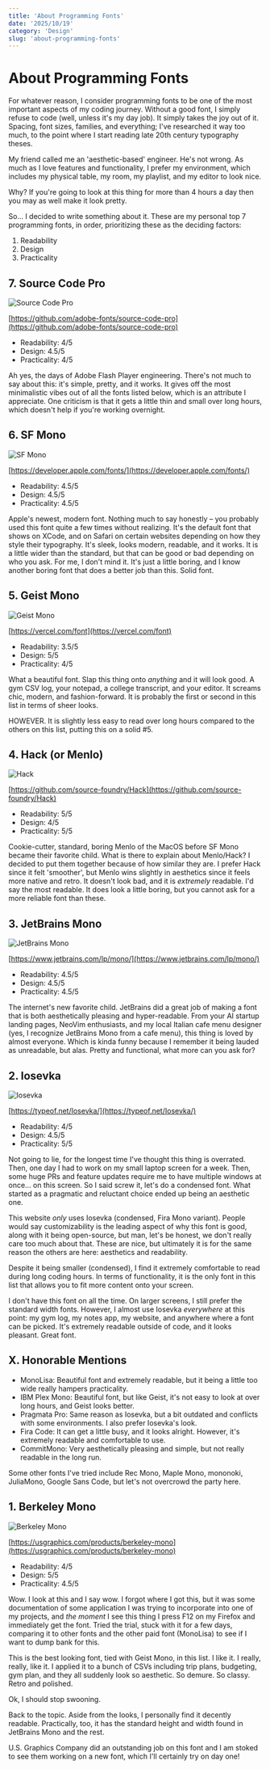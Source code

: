 ```yaml
---
title: 'About Programming Fonts'
date: '2025/10/19'
category: 'Design'
slug: 'about-programming-fonts'
---
```


# About Programming Fonts

For whatever reason, I consider programming fonts to be one of the most
important aspects of my coding journey. Without a good font, I simply refuse to
code (well, unless it's my day job). It simply takes the joy out of it. Spacing,
font sizes, families, and everything; I've researched it way too much, to the
point where I start reading late 20th century typography theses.

My friend called me an 'aesthetic-based' engineer. He's not wrong. As much as I
love features and functionality, I prefer my environment, which includes my
physical table, my room, my playlist, and my editor to look nice.

Why? If you're going to look at this thing for more than 4 hours a day then you
may as well make it look pretty.

So... I decided to write something about it. These are my personal top 7
programming fonts, in order, prioritizing these as the deciding factors:

1. Readability
2. Design
3. Practicality

## 7. Source Code Pro

![Source Code Pro](/images/about-programming-fonts/source.png)

[https://github.com/adobe-fonts/source-code-pro](https://github.com/adobe-fonts/source-code-pro)

- Readability: 4/5
- Design: 4.5/5
- Practicality: 4/5

Ah yes, the days of Adobe Flash Player engineering. There's not much to say
about this: it's simple, pretty, and it works. It gives off the most
minimalistic vibes out of all the fonts listed below, which is an attribute I
appreciate. One criticism is that it gets a little thin and small over long
hours, which doesn't help if you're working overnight.

## 6. SF Mono

![SF Mono](/images/about-programming-fonts/sf.png)

[https://developer.apple.com/fonts/](https://developer.apple.com/fonts/)

- Readability: 4.5/5
- Design: 4.5/5
- Practicality: 4.5/5

Apple's newest, modern font. Nothing much to say honestly – you probably used
this font quite a few times without realizing. It's the default font that shows
on XCode, and on Safari on certain websites depending on how they style their
typography. It's sleek, looks modern, readable, and it works. It is a little
wider than the standard, but that can be good or bad depending on who you ask.
For me, I don't mind it. It's just a little boring, and I know another boring
font that does a better job than this. Solid font.

## 5. Geist Mono

![Geist Mono](/images/about-programming-fonts/geist.png)

[https://vercel.com/font](https://vercel.com/font)

- Readability: 3.5/5
- Design: 5/5
- Practicality: 4/5

What a beautiful font. Slap this thing onto _anything_ and it will look good. A
gym CSV log, your notepad, a college transcript, and your editor. It screams
chic, modern, and fashion-forward. It is probably the first or second in this
list in terms of sheer looks.

HOWEVER. It is slightly less easy to read over long hours compared to the others
on this list, putting this on a solid #5.

## 4. Hack (or Menlo)

![Hack](/images/about-programming-fonts/hack.png)

[https://github.com/source-foundry/Hack](https://github.com/source-foundry/Hack)

- Readability: 5/5
- Design: 4/5
- Practicality: 5/5

Cookie-cutter, standard, boring Menlo of the MacOS before SF Mono became their
favorite child. What is there to explain about Menlo/Hack? I decided to put them
together because of how similar they are. I prefer Hack since it felt
'smoother', but Menlo wins slightly in aesthetics since it feels more native and
retro. It doesn't look bad, and it is _extremely_ readable. I'd say the most
readable. It does look a little boring, but you cannot ask for a more reliable
font than these.

## 3. JetBrains Mono

![JetBrains Mono](/images/about-programming-fonts/jetbrains.png)

[https://www.jetbrains.com/lp/mono/](https://www.jetbrains.com/lp/mono/)

- Readability: 4.5/5
- Design: 4.5/5
- Practicality: 4.5/5

The internet's new favorite child. JetBrains did a great job of making a font
that is both aesthetically pleasing and hyper-readable. From your AI startup
landing pages, NeoVim enthusiasts, and my local Italian cafe menu designer (yes,
I recognize JetBrains Mono from a cafe menu), this thing is loved by almost
everyone. Which is kinda funny because I remember it being lauded as unreadable,
but alas. Pretty and functional, what more can you ask for?

## 2. Iosevka

![Iosevka](/images/about-programming-fonts/iosevka.png)

[https://typeof.net/Iosevka/](https://typeof.net/Iosevka/)

- Readability: 4/5
- Design: 4.5/5
- Practicality: 5/5

Not going to lie, for the longest time I've thought this thing is overrated.
Then, one day I had to work on my small laptop screen for a week. Then, some
huge PRs and feature updates require me to have multiple windows at once... on
this screen. So I said screw it, let's do a condensed font. What started as a
pragmatic and reluctant choice ended up being an aesthetic one.

This website _only_ uses Iosevka (condensed, Fira Mono variant). People would
say customizability is the leading aspect of why this font is good, along with
it being open-source, but man, let's be honest, we don't really care too much
about that. These are nice, but ultimately it is for the same reason the others
are here: aesthetics and readability.

Despite it being smaller (condensed), I find it extremely comfortable to read
during long coding hours. In terms of functionality, it is the only font in this
list that allows you to fit more content onto your screen.

I don't have this font on all the time. On larger screens, I still prefer the
standard width fonts. However, I almost use Iosevka _everywhere_ at this point:
my gym log, my notes app, my website, and anywhere where a font can be picked.
It's extremely readable outside of code, and it looks pleasant. Great font.

## X. Honorable Mentions

- MonoLisa: Beautiful font and extremely readable, but it being a little too
  wide really hampers practicality.
- IBM Plex Mono: Beautiful font, but like Geist, it's not easy to look at over
  long hours, and Geist looks better.
- Pragmata Pro: Same reason as Iosevka, but a bit outdated and conflicts with
  some environments. I also prefer Iosevka's look.
- Fira Code: It can get a little busy, and it looks alright. However, it's
  extremely readable and comfortable to use.
- CommitMono: Very aesthetically pleasing and simple, but not really readable in
  the long run.

Some other fonts I've tried include Rec Mono, Maple Mono, mononoki, JuliaMono,
Google Sans Code, but let's not overcrowd the party here.

## 1. Berkeley Mono

![Berkeley Mono](/images/about-programming-fonts/berkeley.png)

[https://usgraphics.com/products/berkeley-mono](https://usgraphics.com/products/berkeley-mono)

- Readability: 4/5
- Design: 5/5
- Practicality: 4.5/5

Wow. I look at this and I say wow. I forgot where I got this, but it was some
documentation of some application I was trying to incorporate into one of my
projects, and _the moment_ I see this thing I press F12 on my Firefox and
immediately get the font. Tried the trial, stuck with it for a few days,
comparing it to other fonts and the other paid font (MonoLisa) to see if I want
to dump bank for this.

This is the best looking font, tied with Geist Mono, in this list. I like it. I
really, really, like it. I applied it to a bunch of CSVs including trip plans,
budgeting, gym plan, and they all suddenly look so aesthetic. So demure. So
classy. Retro and polished.

Ok, I should stop swooning.

Back to the topic. Aside from the looks, I personally find it decently readable.
Practically, too, it has the standard height and width found in JetBrains Mono
and the rest.

U.S. Graphics Company did an outstanding job on this font and I am stoked to see
them working on a new font, which I'll certainly try on day one!
